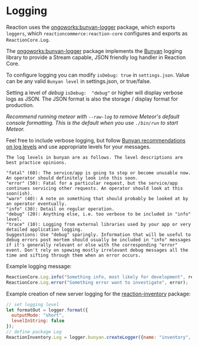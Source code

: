 # Logging
Reaction uses the [ongoworks:bunyan-logger](https://github.com/ongoworks/meteor-bunyan) package, which exports `loggers`, which `reactioncommerce:reaction-core` configures and exports as `ReactionCore.Log`.

The [ongoworks:bunyan-logger](https://github.com/ongoworks/meteor-bunyan) package implements the [Bunyan](https://github.com/trentm/node-bunyan) logging library to provide a Stream capable, JSON friendly log handler in Reaction Core.

To configure logging you can modify `isDebug: true` in `settings.json`.  Value can be any valid `Bunyan level` in settings.json, or true/false.

Setting a level of _debug_  `isDebug:  "debug"` or higher will display verbose logs as JSON. The JSON format is also the storage / display format for production.

_Recommend running meteor with `--raw-log` to remove Meteor's default console formatting. This is the default when you use `./bin/run` to start Meteor._

Feel free to include verbose logging, but follow [Bunyan recommendations on log levels](https://github.com/trentm/node-bunyan#levels) and use appropriate levels for your messages.

```
The log levels in bunyan are as follows. The level descriptions are best practice opinions.

"fatal" (60): The service/app is going to stop or become unusable now. An operator should definitely look into this soon.
"error" (50): Fatal for a particular request, but the service/app continues servicing other requests. An operator should look at this soon(ish).
"warn" (40): A note on something that should probably be looked at by an operator eventually.
"info" (30): Detail on regular operation.
"debug" (20): Anything else, i.e. too verbose to be included in "info" level.
"trace" (10): Logging from external libraries used by your app or very detailed application logging.
Suggestions: Use "debug" sparingly. Information that will be useful to debug errors post mortem should usually be included in "info" messages if it's generally relevant or else with the corresponding "error" event. Don't rely on spewing mostly irrelevant debug messages all the time and sifting through them when an error occurs.
```

Example logging message:

```js
ReactionCore.Log.info("Something info, most likely for development", result);
ReactionCore.Log.error("Something error want to investigate", error);
```

Example creation of new server logging for the [reaction-inventory](https://github.com/reactioncommerce/reaction/blob/development/packages/reaction-inventory/server/logger.js) package:

```js
// set logging level
let formatOut = logger.format({
  outputMode: "short",
  levelInString: false
});
// define package Log
ReactionInventory.Log = logger.bunyan.createLogger({name: "inventory", stream: formatOut});
```
